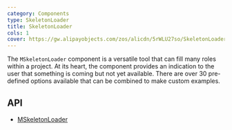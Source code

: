 ```yaml
---
category: Components
type: SkeletonLoader
title: SkeletonLoader
cols: 1
cover: https://gw.alipayobjects.com/zos/alicdn/5rWLU27so/SkeletonLoader.svg
---
```


The `MSkeletonLoader` component is a versatile tool that can fill many roles within a project. At its heart, the
component provides an indication to the user that something is coming but not yet available. There are over 30
pre-defined options available that can be combined to make custom examples.

## API

- [MSkeletonLoader](/docs/api/MSkeletonLoader)